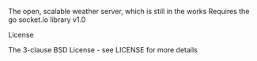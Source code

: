 The open, scalable weather server, which is still in the works
Requires the go socket.io library v1.0



License

The 3-clause BSD License - see LICENSE for more details
